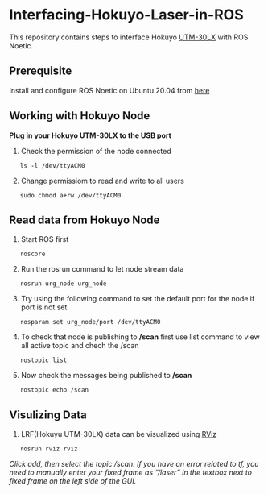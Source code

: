# Interfacing-Hokuyo-Laser-in-ROS
This repository contains steps to interface Hokuyo [UTM-30LX](https://hokuyo-usa.com/products/lidar-obstacle-detection/utm-30lx) with ROS Noetic.
## Prerequisite
Install and configure ROS Noetic on Ubuntu 20.04 from [here](http://wiki.ros.org/noetic/Installation/Ubuntu)
## Working with Hokuyo Node
**Plug in your Hokuyo UTM-30LX to the USB port**<br />
1. Check the permission of the node connected<br />
```
   ls -l /dev/ttyACM0
```
2. Change permissiom to read and write to all users
```
   sudo chmod a+rw /dev/ttyACM0
```
## Read data from Hokuyo Node
1. Start ROS first
```
   roscore
```
2. Run the rosrun command to let node stream data 
```
   rosrun urg_node urg_node
```
3. Try using the following command to set the default port for the node if port is not set
```
   rosparam set urg_node/port /dev/ttyACM0
```
4. To check that node is publishing to **/scan** first use list command to view all active topic and chech the /scan
```
   rostopic list
```
5. Now check the messages being published to **/scan**
```
   rostopic echo /scan
```
## Visulizing Data 
1. LRF(Hokuyu UTM-30LX) data can be visualized using [RViz](http://wiki.ros.org/rviz) 
```
   rosrun rviz rviz
```
*Click add, then select the topic /scan. If you have an error related to tf, you need to manually enter your fixed frame as “/laser” in the textbox next to fixed frame on the left side of the GUI.*

